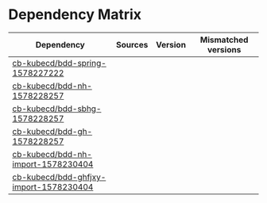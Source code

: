 # Dependency Matrix

Dependency | Sources | Version | Mismatched versions
---------- | ------- | ------- | -------------------
[cb-kubecd/bdd-spring-1578227222](https://github.com/cb-kubecd/bdd-spring-1578227222.git) |  | []() | 
[cb-kubecd/bdd-nh-1578228257](https://github.com/cb-kubecd/bdd-nh-1578228257.git) |  | []() | 
[cb-kubecd/bdd-sbhg-1578228257](https://github.com/cb-kubecd/bdd-sbhg-1578228257.git) |  | []() | 
[cb-kubecd/bdd-gh-1578228257](https://github.com/cb-kubecd/bdd-gh-1578228257.git) |  | []() | 
[cb-kubecd/bdd-nh-import-1578230404](https://github.com/cb-kubecd/bdd-nh-import-1578230404.git) |  | []() | 
[cb-kubecd/bdd-ghfjxy-import-1578230404](https://github.com/cb-kubecd/bdd-ghfjxy-import-1578230404.git) |  | []() | 

